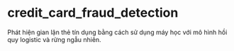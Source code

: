 # credit_card_fraud_detection
 Phát hiện gian lận thẻ tín dụng bằng cách sử dụng máy học với mô hình hồi quy logistic và rừng ngẫu nhiên.
